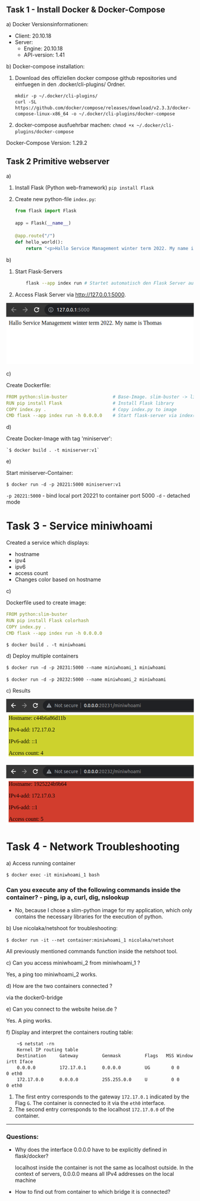 ## Task 1 - Install Docker & Docker-Compose

a)
Docker Versionsinformationen: 
- Client: 20.10.18
- Server:
    - Engine: 20.10.18
    - API-version: 1.41

b)
Docker-compose installation:
1. Download des offiziellen docker compose github repositories und einfuegen in den .docker/cli-plugins/ Ordner.
    ```
    mkdir -p ~/.docker/cli-plugins/
    curl -SL https://github.com/docker/compose/releases/download/v2.3.3/docker-compose-linux-x86_64 -o ~/.docker/cli-plugins/docker-compose
    ```
2. docker-compose ausfuehrbar machen:
    `chmod +x ~/.docker/cli-plugins/docker-compose`

Docker-Compose Version: 1.29.2


## Task 2 Primitive webserver

a)
1. Install Flask (Python web-framework)
    `pip install Flask`

2. Create new python-file `index.py`:
    ```py
    from flask import Flask

    app = Flask(__name__)

    @app.route("/")
    def hello_world():
        return "<p>Hallo Service Management winter term 2022. My name is Thomas</p>"
    ```

b)
1. Start Flask-Servers
    ```bash
        flask --app index run # Startet automatisch den Flask Server auf localhost port 5000.
    ```
2. Access Flask Server via http://127.0.0.1:5000.

![](./pictures/Screenshot%20from%202022-10-15%2017-18-24.png)


c)

Create Dockerfile:
    
```yml
FROM python:slim-buster                 # Base-Image. slim-buster -> lightweight python
RUN pip install Flask                   # Install Flask library
COPY index.py .                         # Copy index.py to image
CMD flask --app index run -h 0.0.0.0    # Start flask-server via index(.py) file using the host 0.0.0.0
```

d)

Create Docker-Image with tag 'miniserver': 

    `$ docker build . -t miniserver:v1`

e) 

Start miniserver-Container:

    $ docker run -d -p 20221:5000 miniserver:v1

`-p 20221:5000` - bind local port 20221 to container port 5000
`-d` - detached mode


# Task 3 - Service miniwhoami

Created a service which displays:
- hostname
- ipv4
- ipv6
- access count
- Changes color based on hostname

c)

Dockerfile used to create image:

```yml
FROM python:slim-buster
RUN pip install Flask colorhash
COPY index.py .
CMD flask --app index run -h 0.0.0.0
```

    $ docker build . -t miniwhoami

d) Deploy multiple containers

    $ docker run -d -p 20231:5000 --name miniwhoami_1 miniwhoami

    $ docker run -d -p 20232:5000 --name miniwhoami_2 miniwhoami

c) Results

![](./pictures/Screenshot%20from%202022-10-15%2020-47-50.png)

![](./pictures/Screenshot%20from%202022-10-15%2020-48-00.png)


# Task 4 - Network Troubleshooting

a) Access running container

    $ docker exec -it miniwhoami_1 bash


### Can you execute any of the following commands inside the container? - ping, ip a, curl, dig, nslookup

- No, because I chose a slim-python image for my application, which only contains the necessary libraries for the execution of python.

b) Use nicolaka/netshoot for troubleshooting:

`$ docker run -it --net container:miniwhoami_1 nicolaka/netshoot`

All previously mentioned commands function inside the netshoot tool.

c) Can you access miniwhoami_2 from miniwhoami_1 ?

Yes, a ping too miniwhoami_2 works.

d) How are the two containers connected ?

via the docker0-bridge

e) Can you connect to the website heise.de ?

Yes. A ping works.

f) Display and interpret the containers routing table:

```
    ~$ netstat -rn    
    Kernel IP routing table
    Destination     Gateway         Genmask         Flags   MSS Window  irtt Iface
    0.0.0.0         172.17.0.1      0.0.0.0         UG        0 0          0 eth0
    172.17.0.0      0.0.0.0         255.255.0.0     U         0 0          0 eth0
```

1. The first entry corresponds to the gateway `172.17.0.1` indicated by the Flag `G`. The container is connected to it via the `eth0` interface.
2. The second entry corresponds to the localhost `172.17.0.0` of the container.




***
### Questions:

- Why does the interface 0.0.0.0 have to be explicitly defined in flask/docker?
    
    localhost inside the container is not the same as localhost outside. 
    In the context of servers, 0.0.0.0 means all IPv4 addresses on the local machine

- How to find out from container to which bridge it is connected?